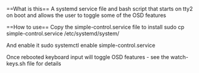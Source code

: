 ==What is this==
A systemd service file and bash script that starts on tty2 on boot and allows the user to toggle some of the OSD features

==How to use==
Copy the simple-control.service file to install 
sudo cp simple-control.service /etc/systemd/system/

And enable it
sudo systemctl enable simple-control.service

Once rebooted keyboard input will toggle OSD features - see the watch-keys.sh file for details
